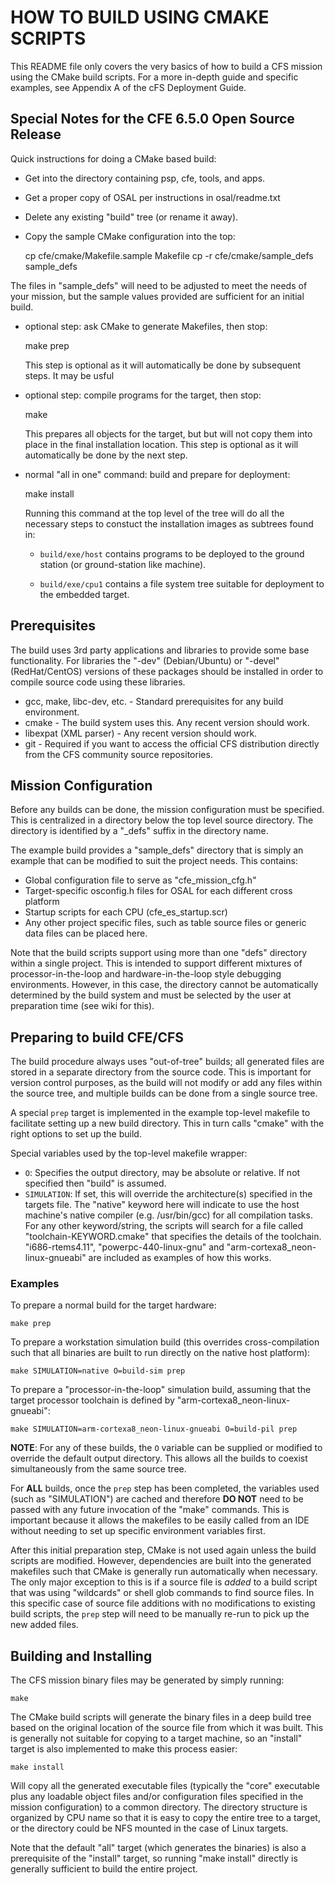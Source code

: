 HOW TO BUILD USING CMAKE SCRIPTS
================================


This README file only covers the very basics of how to build a CFS mission
using the CMake build scripts.  For a more in-depth guide and specific
examples, see Appendix A of the cFS Deployment Guide.

Special Notes for the CFE 6.5.0 Open Source Release
---------------------------------------------------

Quick instructions for doing a CMake based build:

* Get into the directory containing psp, cfe, tools, and apps.

* Get a proper copy of OSAL per instructions in osal/readme.txt

* Delete any existing "build" tree (or rename it away).

* Copy the sample CMake configuration into the top:

	cp cfe/cmake/Makefile.sample Makefile
	cp -r cfe/cmake/sample\_defs sample\_defs

The files in "sample\_defs" will need to be adjusted to meet the
needs of your mission, but the sample values provided are sufficient
for an initial build.

* optional step: ask CMake to generate Makefiles, then stop:

	make prep

   This step is optional as it will automatically be done by
   subsequent steps. It may be usful

* optional step: compile programs for the target, then stop:

	make

   This prepares all objects for the target, but but will not copy
   them into place in the final installation location. This step is
   optional as it will automatically be done by the next step.

* normal "all in one" command: build and prepare for deployment:

	make install

   Running this command at the top level of the tree will do all the
   necessary steps to constuct the installation images as
   subtrees found in:

   * ``build/exe/host`` contains programs to be deployed to the ground
     station (or ground-station like machine).

   * ``build/exe/cpu1`` contains a file system tree suitable for
     deployment to the embedded target.


Prerequisites
-------------

The build uses 3rd party applications and libraries to provide some
base functionality.  For libraries the "-dev" (Debian/Ubuntu) or "-devel"
(RedHat/CentOS) versions of these packages should be installed in order to
compile source code using these libraries.

* gcc, make, libc-dev, etc. - Standard prerequisites for any build environment.
* cmake - The build system uses this.  Any recent version should work.
* libexpat (XML parser) - Any recent version should work.
* git - Required if you want to access the official CFS distribution directly
from the CFS community source repositories.

Mission Configuration
---------------------

Before any builds can be done, the mission configuration must be specified. This
is centralized in a directory below the top level source directory.  The
directory is identified by a "\_defs" suffix in the directory name.

The example build provides a "sample\_defs" directory that is simply an
example that can be modified to suit the project needs.  This contains:

* Global configuration file to serve as "cfe_mission_cfg.h"
* Target-specific osconfig.h files for OSAL for each different cross platform
* Startup scripts for each CPU (cfe\_es\_startup.scr)
* Any other project specific files, such as table source files or generic data
files can be placed here.

Note that the build scripts support using more than one "defs" directory within
a single project. This is intended to support different mixtures of
processor-in-the-loop and hardware-in-the-loop style debugging environments.
However, in this case, the directory cannot be automatically determined by the
build system and must be selected by the user at preparation time (see wiki for
this).



Preparing to build CFE/CFS
--------------------------

The build procedure always uses "out-of-tree" builds; all generated files
are stored in a separate directory from the source code.  This is important for
version control purposes, as the build will not modify or add any files within
the source tree, and multiple builds can be done from a single source tree.

A special ``prep`` target is implemented in the example top-level makefile to
facilitate setting up a new build directory.  This in turn calls "cmake" with
the right options to set up the build.

Special variables used by the top-level makefile wrapper:

* ``O``: Specifies the output directory, may be absolute or relative.  If not
specified then "build" is assumed.
* ``SIMULATION``: If set, this will override the architecture(s) specified in
the targets file.  The "native" keyword here will indicate to use the host
machine's native compiler (e.g. /usr/bin/gcc) for all compilation tasks.  For
any other keyword/string, the scripts will search for a file called
"toolchain-KEYWORD.cmake" that specifies the details of the toolchain.
"i686-rtems4.11", "powerpc-440-linux-gnu" and "arm-cortexa8_neon-linux-gnueabi"
are included as examples of how this works.

### Examples ###

To prepare a normal build for the target hardware:

	make prep

To prepare a workstation simulation build (this overrides cross-compilation
such that all binaries are built to run directly on the native host platform):

	make SIMULATION=native O=build-sim prep


To prepare a "processor-in-the-loop" simulation build, assuming that the target
processor toolchain is defined by "arm-cortexa8_neon-linux-gnueabi":

	make SIMULATION=arm-cortexa8_neon-linux-gnueabi O=build-pil prep


**NOTE**: For any of these builds, the ``O`` variable can be supplied or
modified to override the default output directory.  This allows all the builds
to coexist simultaneously from the same source tree.

For **ALL** builds, once the ``prep`` step has been completed, the variables
used (such as "SIMULATION") are cached and therefore **DO NOT** need to be
passed with any future invocation of the "make" commands.  This is important
because it allows the makefiles to be easily called from an IDE without needing
to set up specific environment variables first.

After this initial preparation step, CMake is not used again unless the build
scripts are modified.  However, dependencies are built into the generated
makefiles such that CMake is generally run automatically when necessary.  The
only major exception to this is if a source file is _added_ to a build script
that was using "wildcards" or shell glob commands to find source files.   In
this specific case of source file additions with no modifications to existing
build scripts, the ``prep`` step will need to be manually re-run to pick up the
new added files.


Building and Installing
-----------------------

The CFS mission binary files may be generated by simply running:

	make

The CMake build scripts will generate the binary files in a deep build tree
based on the original location of the source file from which it was built. This
is generally not suitable for copying to a target machine, so an "install"
target is also implemented to make this process easier:

	make install

Will copy all the generated executable files (typically the "core" executable
plus any loadable object files and/or configuration files specified in the
mission configuration) to a common directory.  The directory structure is
organized by CPU name so that it is easy to copy the entire tree to a target,
or the directory could be NFS mounted in the case of Linux targets.

Note that the default "all" target (which generates the binaries) is also a
prerequisite of the "install" target, so running "make install" directly is
generally sufficient to build the entire project.



